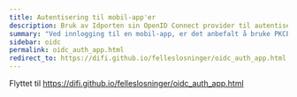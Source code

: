 ```yaml
---
title: Autentisering til mobil-app'er
description: Bruk av Idporten sin OpenID Connect provider til autentisering til mobil-app'er
summary: "Ved innlogging til en mobil-app, er det anbefalt å bruke PKCE sammen med autorisasjonskode-flyten"
sidebar: oidc
permalink: oidc_auth_app.html 
redirect_to: https://difi.github.io/felleslosninger/oidc_auth_app.html
---
```

Flyttet til https://difi.github.io/felleslosninger/oidc_auth_app.html